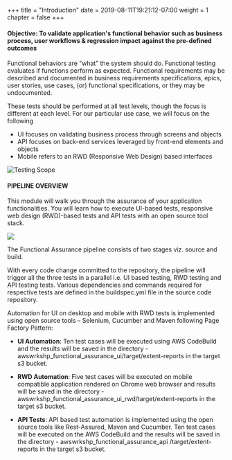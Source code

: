 +++
title = "Introduction"
date = 2019-08-11T19:21:12-07:00
weight = 1
chapter = false
+++


#### Objective: To validate application's functional behavior such as business process, user workflows & regression impact against the pre-defined outcomes
Functional behaviors are “what” the system should do. Functional testing evaluates if functions perform as expected. Functional requirements may be described and documented in business requirements specifications, epics, user stories, use cases, (or) functional specifications, or they may be undocumented. 

These tests should be performed at all test levels, though the focus is different at each level. For our particular use case, we will focus on the following

- UI focuses on validating business process through screens and objects
- API focuses on back-end services leveraged by front-end elements and objects
- Mobile refers to an RWD (Responsive Web Design) based interfaces



![Testing Scope](/images/module3/Module_3.png)


#### PIPELINE OVERVIEW
This module will walk you through the assurance of your application functionalities. You will learn how to execute UI-based tests, responsive web design (RWD)-based tests and API tests with an open source tool stack.  


![](/images/module3/intro-1.png)


The Functional Assurance pipeline consists of two stages viz. source and build.

With every code change committed to the repository, the pipeline will trigger all the three tests in a parallel i.e. UI based testing, RWD testing and API testing tests. Various dependencies and commands required for respective tests are defined in the buildspec.yml file in the source code repository. 

Automation for UI on desktop and mobile with RWD tests is implemented using open source tools – Selenium, Cucumber and Maven following Page Factory Pattern:

- **UI Automation**: Ten test cases will be executed using AWS CodeBuild and the results will be saved in the directory - awswrkshp_functional_assurance_ui/target/extent-reports in the target s3 bucket.

- **RWD  Automation**: Five test cases will be executed on mobile compatible application rendered on Chrome web browser and results will be saved in the directory - awswrkshp_functional_assurance_ui_rwd/target/extent-reports in the target s3 bucket.

- **API Tests**: API based test automation is implemented using the open source tools like Rest-Assured, Maven and Cucumber. Ten test cases will be executed on the AWS CodeBuild and the results will be saved in the directory - awswrkshp_functional_assurance_api /target/extent-reports in the target s3 bucket.





